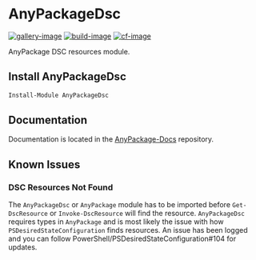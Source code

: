 # AnyPackageDsc

[![gallery-image]][gallery-site]
[![build-image]][build-site]
[![cf-image]][cf-site]

[gallery-image]: https://img.shields.io/powershellgallery/dt/AnyPackageDsc
[build-image]: https://img.shields.io/github/actions/workflow/status/anypackage/dsc/ci.yml
[cf-image]: https://img.shields.io/codefactor/grade/github/anypackage/dsc
[gallery-site]: https://www.powershellgallery.com/packages/AnyPackageDsc
[build-site]: https://github.com/anypackage/dsc/actions/workflows/ci.yml
[cf-site]: https://www.codefactor.io/repository/github/anypackage/dsc

AnyPackage DSC resources module.

## Install AnyPackageDsc

```powershell
Install-Module AnyPackageDsc
```

## Documentation

Documentation is located in the [AnyPackage-Docs](https://github.com/AnyPackage/AnyPackage-Docs) repository.

## Known Issues

### DSC Resources Not Found

The `AnyPackageDsc` or `AnyPackage` module has to be imported before `Get-DscResource` or `Invoke-DscResource` will find the resource.
`AnyPackageDsc` requires types in `AnyPackage` and is most likely the issue with how `PSDesiredStateConfiguration` finds resources.
An issue has been logged and you can follow PowerShell/PSDesiredStateConfiguration#104 for updates.
